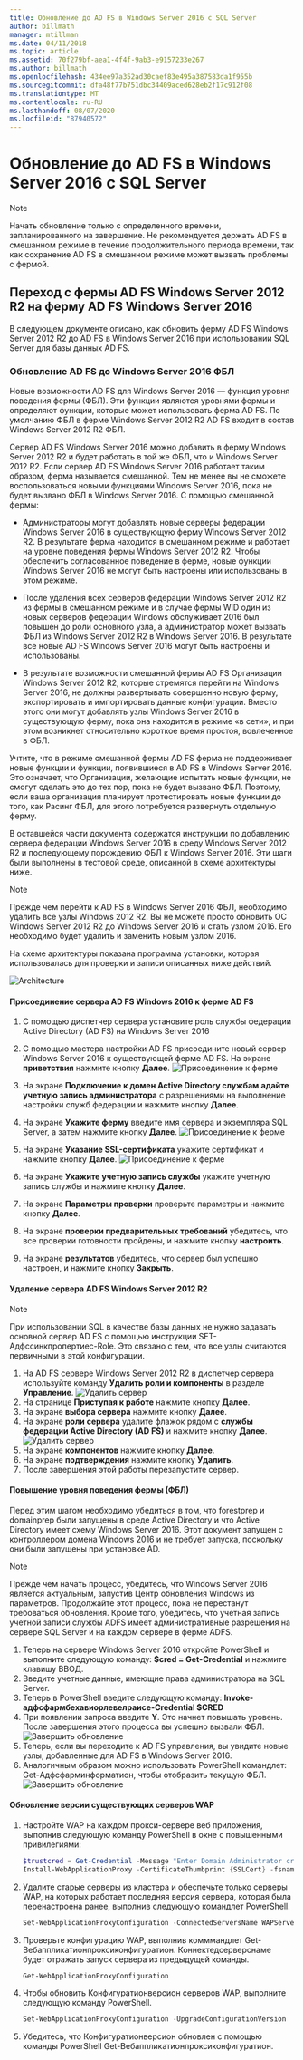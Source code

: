 ```yaml
---
title: Обновление до AD FS в Windows Server 2016 с SQL Server
author: billmath
manager: mtillman
ms.date: 04/11/2018
ms.topic: article
ms.assetid: 70f279bf-aea1-4f4f-9ab3-e9157233e267
ms.author: billmath
ms.openlocfilehash: 434ee97a352ad30caef83e495a387583da1f955b
ms.sourcegitcommit: dfa48f77b751dbc34409aced628eb2f17c912f08
ms.translationtype: MT
ms.contentlocale: ru-RU
ms.lasthandoff: 08/07/2020
ms.locfileid: "87940572"
---
```

# <a name="upgrading-to-ad-fs-in-windows-server-2016-with-sql-server"></a>Обновление до AD FS в Windows Server 2016 с SQL Server


> [!NOTE]
> Начать обновление только с определенного времени, запланированного на завершение. Не рекомендуется держать AD FS в смешанном режиме в течение продолжительного периода времени, так как сохранение AD FS в смешанном режиме может вызвать проблемы с фермой.


## <a name="moving-from-a-windows-server-2012-r2-ad-fs-farm-to-a-windows-server-2016-ad-fs-farm"></a>Переход с фермы AD FS Windows Server 2012 R2 на ферму AD FS Windows Server 2016
В следующем документе описано, как обновить ферму AD FS Windows Server 2012 R2 до AD FS в Windows Server 2016 при использовании SQL Server для базы данных AD FS.

### <a name="upgrading-ad-fs-to-windows-server-2016-fbl"></a>Обновление AD FS до Windows Server 2016 ФБЛ
Новые возможности AD FS для Windows Server 2016 — функция уровня поведения фермы (ФБЛ).   Эти функции являются уровнями фермы и определяют функции, которые может использовать ферма AD FS.   По умолчанию ФБЛ в ферме Windows Server 2012 R2 AD FS входит в состав Windows Server 2012 R2 ФБЛ.

Сервер AD FS Windows Server 2016 можно добавить в ферму Windows Server 2012 R2 и будет работать в той же ФБЛ, что и Windows Server 2012 R2.  Если сервер AD FS Windows Server 2016 работает таким образом, ферма называется смешанной.  Тем не менее вы не сможете воспользоваться новыми функциями Windows Server 2016, пока не будет вызвано ФБЛ в Windows Server 2016.  С помощью смешанной фермы:

-   Администраторы могут добавлять новые серверы федерации Windows Server 2016 в существующую ферму Windows Server 2012 R2.  В результате ферма находится в смешанном режиме и работает на уровне поведения фермы Windows Server 2012 R2.  Чтобы обеспечить согласованное поведение в ферме, новые функции Windows Server 2016 не могут быть настроены или использованы в этом режиме.

-   После удаления всех серверов федерации Windows Server 2012 R2 из фермы в смешанном режиме и в случае фермы WID один из новых серверов федерации Windows обслуживает 2016 был повышен до роли основного узла, а администратор может вызвать ФБЛ из Windows Server 2012 R2 в Windows Server 2016.  В результате все новые AD FS Windows Server 2016 могут быть настроены и использованы.

-   В результате возможности смешанной фермы AD FS Организации Windows Server 2012 R2, которые стремятся перейти на Windows Server 2016, не должны развертывать совершенно новую ферму, экспортировать и импортировать данные конфигурации.  Вместо этого они могут добавлять узлы Windows Server 2016 в существующую ферму, пока она находится в режиме «в сети», и при этом возникнет относительно короткое время простоя, вовлеченное в ФБЛ.

Учтите, что в режиме смешанной фермы AD FS ферма не поддерживает новые функции и функции, появившиеся в AD FS в Windows Server 2016.  Это означает, что Организации, желающие испытать новые функции, не смогут сделать это до тех пор, пока не будет вызвано ФБЛ.  Поэтому, если ваша организация планирует протестировать новые функции до того, как Расинг ФБЛ, для этого потребуется развернуть отдельную ферму.

В оставшейся части документа содержатся инструкции по добавлению сервера федерации Windows Server 2016 в среду Windows Server 2012 R2 и последующему порождению ФБЛ к Windows Server 2016.  Эти шаги были выполнены в тестовой среде, описанной в схеме архитектуры ниже.

> [!NOTE]
> Прежде чем перейти к AD FS в Windows Server 2016 ФБЛ, необходимо удалить все узлы Windows 2012 R2.  Вы не можете просто обновить ОС Windows Server 2012 R2 до Windows Server 2016 и стать узлом 2016.  Его необходимо будет удалить и заменить новым узлом 2016.

На схеме архитектуры показана программа установки, которая использовалась для проверки и записи описанных ниже действий.

![Architecture](media/Upgrading-to-AD-FS-in-Windows-Server-2016-SQL/arch.png)


#### <a name="join-the-windows-2016-ad-fs-server-to-the-ad-fs-farm"></a>Присоединение сервера AD FS Windows 2016 к ферме AD FS

1.  С помощью диспетчер сервера установите роль службы федерации Active Directory (AD FS) на Windows Server 2016

2.  С помощью мастера настройки AD FS присоедините новый сервер Windows Server 2016 к существующей ферме AD FS.  На экране **приветствия** нажмите кнопку **Далее**.
 ![Присоединение к ферме](media/Upgrading-to-AD-FS-in-Windows-Server-2016-SQL/configure1.png)
3.  На экране **Подключение к домен Active Directory службам** **адайте учетную запись администратора** с разрешениями на выполнение настройки служб федерации и нажмите кнопку **Далее**.
4.  На экране **Укажите ферму** введите имя сервера и экземпляра SQL Server, а затем нажмите кнопку **Далее**.
![Присоединение к ферме](media/Upgrading-to-AD-FS-in-Windows-Server-2016-SQL/configure3.png)
5.  На экране **Указание SSL-сертификата** укажите сертификат и нажмите кнопку **Далее**.
![Присоединение к ферме](media/Upgrading-to-AD-FS-in-Windows-Server-2016-SQL/configure4.png)
6.  На экране **Укажите учетную запись службы** укажите учетную запись службы и нажмите кнопку **Далее**.
7.  На экране **Параметры проверки** проверьте параметры и нажмите кнопку **Далее**.
8.  На экране **проверки предварительных требований** убедитесь, что все проверки готовности пройдены, и нажмите кнопку **настроить**.
9.  На экране **результатов** убедитесь, что сервер был успешно настроен, и нажмите кнопку **Закрыть**.


#### <a name="remove-the-windows-server-2012-r2-ad-fs-server"></a>Удаление сервера AD FS Windows Server 2012 R2

>[!NOTE]
>При использовании SQL в качестве базы данных не нужно задавать основной сервер AD FS с помощью инструкции SET-Адфссинкпропертиес-Role.  Это связано с тем, что все узлы считаются первичными в этой конфигурации.

1.  На AD FS сервере Windows Server 2012 R2 в диспетчер сервера используйте команду **Удалить роли и компоненты** в разделе **Управление**.
![Удалить сервер](media/Upgrading-to-AD-FS-in-Windows-Server-2016-SQL/remove1.png)
2.  На странице **Приступая к работе** нажмите кнопку **Далее**.
3.  На экране **выбора сервера** нажмите кнопку **Далее**.
4.  На экране **роли сервера** удалите флажок рядом с **службы федерации Active Directory (AD FS)** и нажмите кнопку **Далее**.
![Удалить сервер](media/Upgrading-to-AD-FS-in-Windows-Server-2016-SQL/remove2.png)
5.  На экране **компонентов** нажмите кнопку **Далее**.
6.  На экране **подтверждения** нажмите кнопку **Удалить**.
7.  После завершения этой работы перезапустите сервер.

#### <a name="raise-the-farm-behavior-level-fbl"></a>Повышение уровня поведения фермы (ФБЛ)
Перед этим шагом необходимо убедиться в том, что forestprep и domainprep были запущены в среде Active Directory и что Active Directory имеет схему Windows Server 2016.  Этот документ запущен с контроллером домена Windows 2016 и не требует запуска, поскольку они были запущены при установке AD.

>[!NOTE]
>Прежде чем начать процесс, убедитесь, что Windows Server 2016 является актуальным, запустив Центр обновления Windows из параметров.  Продолжайте этот процесс, пока не перестанут требоваться обновления. Кроме того, убедитесь, что учетная запись учетной записи службы ADFS имеет административные разрешения на сервере SQL Server и на каждом сервере в ферме ADFS.

1. Теперь на сервере Windows Server 2016 откройте PowerShell и выполните следующую команду: **$cred = Get-Credential** и нажмите клавишу ВВОД.
2. Введите учетные данные, имеющие права администратора на SQL Server.
3. Теперь в PowerShell введите следующую команду: **Invoke-адфсфармбехавиорлевелраисе-Credential $CRED**
2. При появлении запроса введите **Y**.  Это начнет повышать уровень.  После завершения этого процесса вы успешно вызвали ФБЛ.
![Завершить обновление](media/Upgrading-to-AD-FS-in-Windows-Server-2016-SQL/finish1.png)
3. Теперь, если вы переходите к AD FS управления, вы увидите новые узлы, добавленные для AD FS в Windows Server 2016.
4. Аналогичным образом можно использовать PowerShell командлет: Get-Адфсфарминформатион, чтобы отобразить текущую ФБЛ.
![Завершить обновление](media/Upgrading-to-AD-FS-in-Windows-Server-2016-SQL/finish2.png)

#### <a name="upgrade-the-configuration-version-of-existing-wap-servers"></a>Обновление версии существующих серверов WAP
1. Настройте WAP на каждом прокси-сервере веб приложения, выполнив следующую команду PowerShell в окне с повышенными привилегиями:
    ```powershell
    $trustcred = Get-Credential -Message "Enter Domain Administrator credentials"
    Install-WebApplicationProxy -CertificateThumbprint {SSLCert} -fsname fsname -FederationServiceTrustCredential $trustcred
    ```
2. Удалите старые серверы из кластера и обеспечьте только серверы WAP, на которых работает последняя версия сервера, которая была перенастроена ранее, выполнив следующую командлет PowerShell.
    ```powershell
    Set-WebApplicationProxyConfiguration -ConnectedServersName WAPServerName1, WAPServerName2
    ```
3. Проверьте конфигурацию WAP, выполнив комммандлет Get-Вебаппликатионпроксиконфигуратион. Коннектедсерверснаме будет отражать запуск сервера из предыдущей команды.
    ```powershell
    Get-WebApplicationProxyConfiguration
    ```
4. Чтобы обновить Конфигуратионверсион серверов WAP, выполните следующую команду PowerShell.
    ```powershell
    Set-WebApplicationProxyConfiguration -UpgradeConfigurationVersion
    ```
5. Убедитесь, что Конфигуратионверсион обновлен с помощью команды PowerShell Get-Вебаппликатионпроксиконфигуратион.
